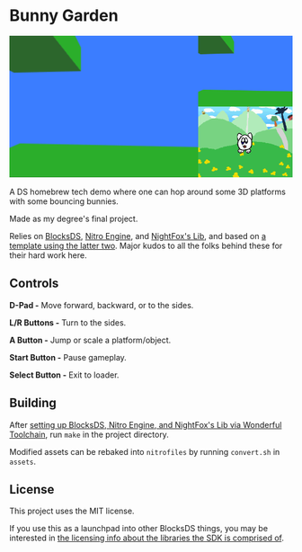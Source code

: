 # Bunny Garden
![Bunny Garden](bunnygarden.gif)

A DS homebrew tech demo where one can hop around some 3D platforms with some bouncing bunnies.

Made as my degree's final project.

Relies on [BlocksDS](https://github.com/blocksds/sdk/), [Nitro Engine](https://github.com/AntonioND/nitro-engine), and [NightFox's Lib](https://github.com/knightfox75/nds_nflib), and based on [a template using the latter two](https://github.com/AntonioND/nitro-engine/tree/master/examples/templates/using_nflib). Major kudos to all the folks behind these for their hard work here.

## Controls
**D-Pad -** Move forward, backward, or to the sides.

**L/R Buttons -** Turn to the sides.

**A Button -** Jump or scale a platform/object.

**Start Button -** Pause gameplay.

**Select Button -** Exit to loader.

## Building
After [setting up BlocksDS, Nitro Engine, and NightFox's Lib via Wonderful Toolchain](https://blocksds.github.io/docs/setup/options/), run `make` in the project directory.

Modified assets can be rebaked into `nitrofiles` by running `convert.sh` in `assets`.

## License
This project uses the MIT license.

If you use this as a launchpad into other BlocksDS things, you may be interested in [the licensing info about the libraries the SDK is comprised of](https://blocksds.github.io/docs/introduction/licenses/).